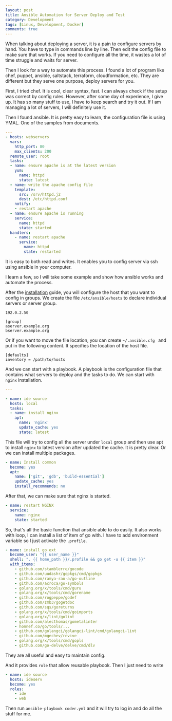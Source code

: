 ```yaml
---
layout: post
title: Ansible Automation for Server Deploy and Test
category: Development
tags: [Linux, Development, Docker]
comments: true
---
```

When talking about deploying a server, it is a pain to configure servers by hand. You have to type in commands line by line. Then edit the config file to make sure that works. If you need to configure all the time, it wastes a lot of time struggle and waits for server.

Then I look for a way to automate this process. I found a lot of program like chef, puppet, ansible, saltstack, terraform, cloudformation, etc. They are different but they serve one purpose, deploy servers for you.

First, I tried chef. It is cool, clear syntax, fast. I can always check if the setup was correct by config rules. However, after some day of experience, I give up. It has so many stuff to use, I have to keep search and try it out. If I am managing a lot of servers, I will definitely use it.

Then I found ansible. It is pretty easy to learn, the configuration file is using YMAL. One of the samples from documents.

```yaml
---
- hosts: webservers
  vars:
    http_port: 80
    max_clients: 200
  remote_user: root
  tasks:
  - name: ensure apache is at the latest version
    yum:
      name: httpd
      state: latest
  - name: write the apache config file
    template:
      src: /srv/httpd.j2
      dest: /etc/httpd.conf
    notify:
    - restart apache
  - name: ensure apache is running
    service:
      name: httpd
      state: started
  handlers:
    - name: restart apache
      service:
        name: httpd
        state: restarted
```

It is easy to both read and writes. It enables you to config server via ssh using ansible in your computer.

I learn a few, so I will take some example and show how ansible works and automate the process.

After the [installation](https://docs.ansible.com/ansible/latest/installation_guide/intro_installation.html#intro-installation-guide) guide, you will configure the host that you want to config in groups. We create the file `/etc/ansible/hosts` to declare individual servers or server group.

```
192.0.2.50

[group]
aserver.example.org
bserver.example.org
```

Or if you want to move the file location, you can create `~/.ansible.cfg ` and put in the following content. It specifies the location of the host file.

```
[defaults]
inventory = /path/to/hosts
```

And we can start with a playbook. A playbook is the configuration file that contains what servers to deploy and the tasks to do. We can start with `nginx` installation.

```yaml
---

- name: ide source
  hosts: local
  tasks:
  - name: install nginx
    apt:
      name: 'nginx'
      update_cache: yes
      state: latest
```

This file will try to config all the server under `local` group and then use apt to install `nginx` to latest version after updated the cache. It is pretty clear. Or we can install multiple packages.

```yaml
- name: Install common
  become: yes
  apt:
    name: ['git', 'gdb', 'build-essential']
    update_cache: yes
    install_recommends: no
```

After that, we can make sure that nginx is started.

```yaml
- name: restart NGINX
  service:
    name: nginx
    state: started
```

So, that's all the basic function that ansible able to do easily. It also works with loop, I can install a list of item of go with. I have to add environment variable so I just activate the `.profile`.

```yaml
- name: install go ext
  become_user: "{{ user_name }}"
  shell: ". {{ home_path }}/.profile && go get -u {{ item }}"
  with_items:
    - github.com/stamblerre/gocode
    - github.com/uudashr/gopkgs/cmd/gopkgs
    - github.com/ramya-rao-a/go-outline
    - github.com/acroca/go-symbols
    - golang.org/x/tools/cmd/guru
    - golang.org/x/tools/cmd/gorename
    - github.com/rogpeppe/godef
    - github.com/zmb3/gogetdoc
    - github.com/sqs/goreturns
    - golang.org/x/tools/cmd/goimports
    - golang.org/x/lint/golint
    - github.com/alecthomas/gometalinter
    - honnef.co/go/tools/...
    - github.com/golangci/golangci-lint/cmd/golangci-lint
    - github.com/mgechev/revive
    - golang.org/x/tools/cmd/gopls
    - github.com/go-delve/delve/cmd/dlv
```

They are all useful and easy to maintain config.

And it provides `role` that allow reusable playbook. Then I just need to write

```yaml
- name: ide source
  hosts: ideserv
  become: yes
  roles:
    - ide
    - web
```

Then run `ansible-playbook coder.yml` and it will try to log in and do all the stuff for me.
